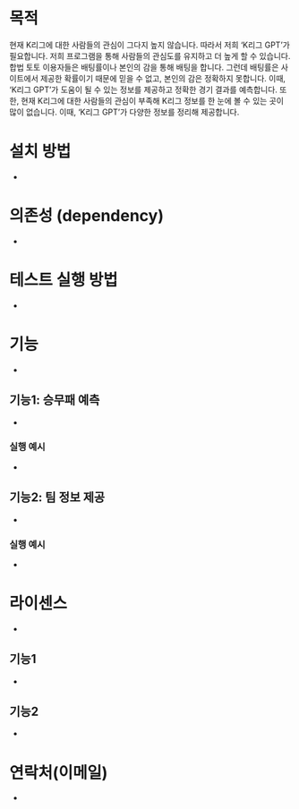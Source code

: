 # 목적

  현재 K리그에 대한 사람들의 관심이 그다지 높지 않습니다. 따라서 저희 ‘K리그 GPT’가 필요합니다. 저희 프로그램을 통해 사람들의 관심도를 유지하고 더 높게 할 수 있습니다.
  합법 토토 이용자들은 배팅률이나 본인의 감을 통해 배팅을 합니다. 그런데 배팅률은 사이트에서 제공한 확률이기 때문에 믿을 수 없고, 본인의 감은 정확하지 못합니다. 이때, ‘K리그 GPT’가 도움이 될 수 있는 정보를 제공하고 정확한 경기 결과를 예측합니다.
  또한, 현재 K리그에 대한 사람들의 관심이 부족해 K리그 정보를 한 눈에 볼 수 있는 곳이 많이 없습니다. 이때, ‘K리그 GPT’가 다양한 정보를 정리해 제공합니다.

# 설치 방법

-

# 의존성 (dependency)

-

# 테스트 실행 방법

-

# 기능

-


## 기능1: 승무패 예측

-

### 실행 예시

-

## 기능2: 팀 정보 제공

-

### 실행 예시

-

# 라이센스

-

## 기능1

-

## 기능2

-

# 연락처(이메일)

-
